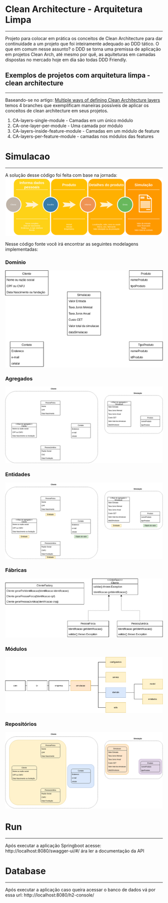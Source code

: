 # Clean Architecture - Arquitetura Limpa
***
Projeto para colocar em prática os conceitos de Clean Architecture para dar continuidade a um projeto que foi inteiramente adequado ao DDD tático. O que em comum nesse assunto? o DDD se torna uma premissa de aplicação em projetos Clean Arch, até mesmo por quê, as aquiteturas em camadas dispostas no mercado hoje em dia são todas DDD Friendly.

## Exemplos de projetos com arquitetura limpa - clean architecture
***
Baseando-se no artigo: [Multiple ways of defining Clean Architecture layers](https://proandroiddev.com/multiple-ways-of-defining-clean-architecture-layers-bbb70afa5d4a) temos 4 branches que exemplificam maneiras possíveis de aplicar os conceitos de clean architecture em seus projetos.
1. CA-layers-single-module - Camadas em um único módulo
2. CA-one-layer-per-module - Uma camada por módulo
3. CA-layers-inside-feature-module - Camadas em um módulo de feature
4. CA-layers-per-feature-module - camadas nos módulos das features

# Simulacao
***

A solução desse código foi feita com base na jornada:
![simulacao-jornada.png](imagens%2Fsimulacao-jornada.png)

Nesse código fonte você irá encontrar as seguintes modelagens implementadas:

### Domínio
![simulacao-dominio.png](imagens%2Fsimulacao-dominio.png)

### Agregados
![simulacao-agregados.png](imagens%2Fsimulacao-agregados.png)

### Entidades
![simulacao-entidades.png](imagens%2Fsimulacao-entidades.png)

### Fábricas
![simulacao-fabricaCase.png](imagens%2Fsimulacao-fabricaCase.png)

### Módulos
![simulacao-modulos.png](imagens%2Fsimulacao-modulos.png)

### Repositórios
![simulacao-repositorios.png](imagens%2Fsimulacao-repositorios.png)

# Run
***
Após executar a aplicação Springboot acesse: http://localhost:8080/swagger-ui/#/ ára ler a documentação da API


# Database
***
Após executar a aplicação caso queira acessar o banco de dados vá por essa url: http://localhost:8080/h2-console/